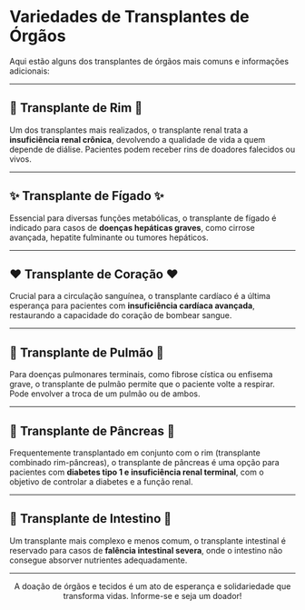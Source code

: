 # Variedades de Transplantes de Órgãos

Aqui estão alguns dos transplantes de órgãos mais comuns e informações adicionais:

---

## 🌟 Transplante de Rim 🌟

Um dos transplantes mais realizados, o transplante renal trata a **insuficiência renal crônica**, devolvendo a qualidade de vida a quem depende de diálise. Pacientes podem receber rins de doadores falecidos ou vivos.

---

## ✨ Transplante de Fígado ✨

Essencial para diversas funções metabólicas, o transplante de fígado é indicado para casos de **doenças hepáticas graves**, como cirrose avançada, hepatite fulminante ou tumores hepáticos.

---

## ❤️ Transplante de Coração ❤️

Crucial para a circulação sanguínea, o transplante cardíaco é a última esperança para pacientes com **insuficiência cardíaca avançada**, restaurando a capacidade do coração de bombear sangue.

---

## 💨 Transplante de Pulmão 💨

Para doenças pulmonares terminais, como fibrose cística ou enfisema grave, o transplante de pulmão permite que o paciente volte a respirar. Pode envolver a troca de um pulmão ou de ambos.

---

## 🥞 Transplante de Pâncreas 🥞

Frequentemente transplantado em conjunto com o rim (transplante combinado rim-pâncreas), o transplante de pâncreas é uma opção para pacientes com **diabetes tipo 1 e insuficiência renal terminal**, com o objetivo de controlar a diabetes e a função renal.

---

## 🍎 Transplante de Intestino 🍎

Um transplante mais complexo e menos comum, o transplante intestinal é reservado para casos de **falência intestinal severa**, onde o intestino não consegue absorver nutrientes adequadamente.

---

<p align="center">
  A doação de órgãos e tecidos é um ato de esperança e solidariedade que transforma vidas. Informe-se e seja um doador!
</p>
